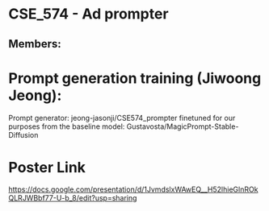 # CSE_574 - Ad prompter
## Members:

# Prompt generation training (Jiwoong Jeong):
Prompt generator: jeong-jasonji/CSE574_prompter finetuned for our purposes from the baseline model: Gustavosta/MagicPrompt-Stable-Diffusion

# Poster Link
https://docs.google.com/presentation/d/1JvmdslxWAwEQ__H52lhieGlnROkQLRJWBbf77-U-b_8/edit?usp=sharing
